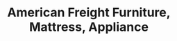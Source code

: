 ---
title: "American Freight Furniture, Mattress, Appliance"
url: /indianapolis/american-freight-furniture-mattress-appliance/
shop: furniture
---